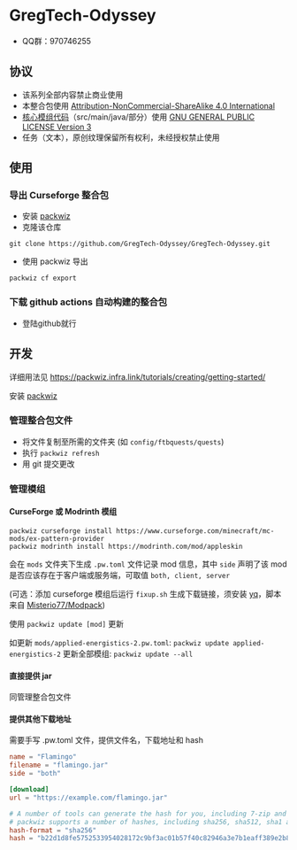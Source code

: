 # GregTech-Odyssey

- QQ群：970746255

## 协议

- 该系列全部内容禁止商业使用
- 本整合包使用 [Attribution-NonCommercial-ShareAlike 4.0 International](https://creativecommons.org/licenses/by-nc-sa/4.0/)
- [核心模组代码](https://github.com/GregTech-Odyssey/GTOCore)（src/main/java/部分）使用 [GNU GENERAL PUBLIC LICENSE Version 3](https://www.gnu.org/licenses/gpl-3.0.html)
- 任务（文本），原创纹理保留所有权利，未经授权禁止使用

## 使用

### 导出 Curseforge 整合包

- 安装 [packwiz](https://github.com/packwiz/packwiz)
- 克隆该仓库
```
git clone https://github.com/GregTech-Odyssey/GregTech-Odyssey.git
```
- 使用 packwiz 导出
```
packwiz cf export
```

### 下载 github actions 自动构建的整合包

- 登陆github就行

## 开发

详细用法见 <https://packwiz.infra.link/tutorials/creating/getting-started/>

安装 [packwiz](https://github.com/packwiz/packwiz)

### 管理整合包文件

- 将文件复制至所需的文件夹 (如 `config/ftbquests/quests`)
- 执行 `packwiz refresh`
- 用 git 提交更改

### 管理模组

#### CurseForge 或 Modrinth 模组

```
packwiz curseforge install https://www.curseforge.com/minecraft/mc-mods/ex-pattern-provider
packwiz modrinth install https://modrinth.com/mod/appleskin
```

会在 `mods` 文件夹下生成 `.pw.toml` 文件记录 mod 信息，其中 `side` 声明了该 mod 是否应该存在于客户端或服务端，可取值 `both, client, server`

(可选：添加 curseforge 模组后运行 `fixup.sh` 生成下载链接，须安装 [yq](https://github.com/mikefarah/yq)，脚本来自 [Misterio77/Modpack](https://github.com/Misterio77/Modpack))

使用 `packwiz update [mod]` 更新

如更新 `mods/applied-energistics-2.pw.toml`: `packwiz update applied-energistics-2`
更新全部模组: `packwiz update --all`

#### 直接提供 jar

同管理整合包文件

#### 提供其他下载地址

需要手写 .pw.toml 文件，提供文件名，下载地址和 hash

```toml
name = "Flamingo"
filename = "flamingo.jar"
side = "both"

[download]
url = "https://example.com/flamingo.jar"

# A number of tools can generate the hash for you, including 7-zip and sha256sum
# packwiz supports a number of hashes, including sha256, sha512, sha1 and md5
hash-format = "sha256"
hash = "b22d1d8fe5752533954028172c9bf3ac01b57f40c82946a3e7b1eaff389e2b87"
```
